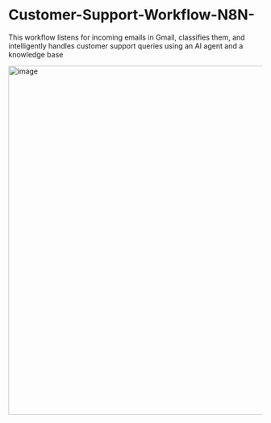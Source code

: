 # Customer-Support-Workflow-N8N-
This workflow listens for incoming emails in Gmail, classifies them, and intelligently handles customer support queries using an AI agent and a knowledge base

<img width="2230" height="690" alt="image" src="https://github.com/user-attachments/assets/3a18c125-a993-48be-b605-c58ba694305e" />
